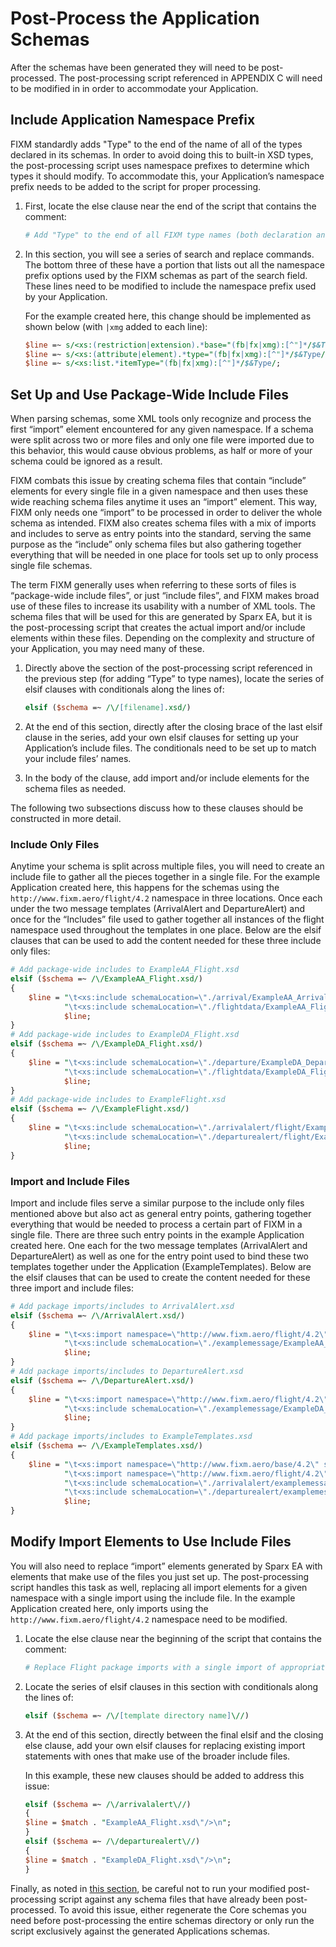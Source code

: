 # Post-Process the Application Schemas

After the schemas have been generated they will need to be
post-processed. The post-processing script referenced in APPENDIX C will
need to be modified in in order to accommodate your Application.

## Include Application Namespace Prefix

FIXM standardly adds "Type" to the end of the name of all of the types
declared in its schemas. In order to avoid doing this to built-in XSD
types, the post-processing script uses namespace prefixes to determine
which types it should modify. To accommodate this, your Application’s
namespace prefix needs to be added to the script for proper processing.

1. First, locate the else clause near the end of the script that
    contains the comment:

    ```perl
    # Add "Type" to the end of all FIXM type names (both declaration and use).
    ```

2. In this section, you will see a series of search and replace
    commands. The bottom three of these have a portion that lists out
    all the namespace prefix options used by the FIXM schemas as part of
    the search field. These lines need to be modified to include the
    namespace prefix used by your Application.

    For the example created here, this change should be implemented as shown below (with `|xmg` added to each line):

    ```perl
    $line =~ s/<xs:(restriction|extension).*base="(fb|fx|xmg):[^"]*/$&Type/;
    $line =~ s/<xs:(attribute|element).*type="(fb|fx|xmg):[^"]*/$&Type/;
    $line =~ s/<xs:list.*itemType="(fb|fx|xmg):[^"]*/$&Type/;
    ```

## Set Up and Use Package-Wide Include Files

When parsing schemas, some XML tools only recognize and process the
first “import” element encountered for any given namespace. If a schema
were split across two or more files and only one file were imported due
to this behavior, this would cause obvious problems, as half or more of
your schema could be ignored as a result.

FIXM combats this issue by creating schema files that contain “include”
elements for every single file in a given namespace and then uses these
wide reaching schema files anytime it uses an “import” element. This
way, FIXM only needs one “import” to be processed in order to deliver
the whole schema as intended. FIXM also creates schema files with a mix
of imports and includes to serve as entry points into the standard,
serving the same purpose as the “include” only schema files but also
gathering together everything that will be needed in one place for tools
set up to only process single file schemas.

The term FIXM generally uses when referring to these sorts of files is
“package-wide include files”, or just “include files”, and FIXM makes
broad use of these files to increase its usability with a number of XML
tools. The schema files that will be used for this are generated by
Sparx EA, but it is the post-processing script that creates the actual
import and/or include elements within these files. Depending on the
complexity and structure of your Application, you may need many of
these.

1. Directly above the section of the post-processing script referenced
    in the previous step (for adding “Type” to type names), locate the
    series of elsif clauses with conditionals along the lines of:

    ```perl
    elsif ($schema =~ /\/[filename].xsd/)
    ```

2. At the end of this section, directly after the closing brace of the
    last elsif clause in the series, add your own elsif clauses for
    setting up your Application’s include files. The conditionals need
    to be set up to match your include files’ names.

3. In the body of the clause, add import and/or include elements for
    the schema files as needed.

The following two subsections discuss how to these clauses should be
constructed in more detail.

### Include Only Files

Anytime your schema is split across multiple files, you will need to
create an include file to gather all the pieces together in a single
file. For the example Application created here, this happens for the
schemas using the `http://www.fixm.aero/flight/4.2` namespace in three
locations. Once each under the two message templates (ArrivalAlert and
DepartureAlert) and once for the “Includes” file used to gather together
all instances of the flight namespace used throughout the templates in
one place. Below are the elsif clauses that can be used to add the
content needed for these three include only files:

```perl
# Add package-wide includes to ExampleAA_Flight.xsd
elsif ($schema =~ /\/ExampleAA_Flight.xsd/)
{
    $line = "\t<xs:include schemaLocation=\"./arrival/ExampleAA_Arrival.xsd\"/>\n" .
            "\t<xs:include schemaLocation=\"./flightdata/ExampleAA_FlightData.xsd\"/>\n" .
            $line;
}
# Add package-wide includes to ExampleDA_Flight.xsd
elsif ($schema =~ /\/ExampleDA_Flight.xsd/)
{
    $line = "\t<xs:include schemaLocation=\"./departure/ExampleDA_Departure.xsd\"/>\n" .
            "\t<xs:include schemaLocation=\"./flightdata/ExampleDA_FlightData.xsd\"/>\n" .
            $line;
}
# Add package-wide includes to ExampleFlight.xsd
elsif ($schema =~ /\/ExampleFlight.xsd/)
{
    $line = "\t<xs:include schemaLocation=\"./arrivalalert/flight/ExampleAA_Flight.xsd\"/>\n" .
            "\t<xs:include schemaLocation=\"./departurealert/flight/ExampleDA_Flight.xsd\"/>\n" .
            $line;
}
```

### Import and Include Files

Import and include files serve a similar purpose to the include only
files mentioned above but also act as general entry points, gathering
together everything that would be needed to process a certain part of
FIXM in a single file. There are three such entry points in the example
Application created here. One each for the two message templates
(ArrivalAlert and DepartureAlert) as well as one for the entry point
used to bind these two templates together under the Application
(ExampleTemplates). Below are the elsif clauses that can be used to
create the content needed for these three import and include files:

```perl
# Add package imports/includes to ArrivalAlert.xsd
elsif ($schema =~ /\/ArrivalAlert.xsd/)
{
    $line = "\t<xs:import namespace=\"http://www.fixm.aero/flight/4.2\" schemaLocation=\"./flight/ExampleAA_Flight.xsd\"/>\n" .
            "\t<xs:include schemaLocation=\"./examplemessage/ExampleAA_ExampleMessage.xsd\"/>\n" .
            $line;
}
# Add package imports/includes to DepartureAlert.xsd
elsif ($schema =~ /\/DepartureAlert.xsd/)
{
    $line = "\t<xs:import namespace=\"http://www.fixm.aero/flight/4.2\" schemaLocation=\"./flight/ExampleDA_Flight.xsd\"/>\n" .
            "\t<xs:include schemaLocation=\"./examplemessage/ExampleDA_ExampleMessage.xsd\"/>\n" .
            $line;
}
# Add package imports/includes to ExampleTemplates.xsd
elsif ($schema =~ /\/ExampleTemplates.xsd/)
{
    $line = "\t<xs:import namespace=\"http://www.fixm.aero/base/4.2\" schemaLocation=\"../../../core/base/Base.xsd\"/>\n" .
            "\t<xs:import namespace=\"http://www.fixm.aero/flight/4.2\" schemaLocation=\"./ExampleFlight.xsd\"/>\n" .
            "\t<xs:include schemaLocation=\"./arrivalalert/examplemessage/ExampleAA_ExampleMessage.xsd\"/>\n" .
            "\t<xs:include schemaLocation=\"./departurealert/examplemessage/ExampleDA_ExampleMessage.xsd\"/>\n" .
            $line;
}
```

## Modify Import Elements to Use Include Files

You will also need to replace “import” elements generated by Sparx EA with elements that make use of the files you just set up. The
post-processing script handles this task as well, replacing all import elements for a given namespace with a single import using the include file. In the example Application created here, only imports using the `http://www.fixm.aero/flight/4.2` namespace need to be modified.

1. Locate the else clause near the beginning of the script that
    contains the comment:

    ```perl
    # Replace Flight package imports with a single import of appropriate Flight.xsd
    ```

2. Locate the series of elsif clauses in this section with conditionals along the lines of:

    ```perl
    elsif ($schema =~ /\/[template directory name]\//)
    ```

3. At the end of this section, directly between the final elsif and the closing else clause, add your own elsif clauses for replacing
 existing import statements with ones that make use of the broader include files.

    In this example, these new clauses should be added to address this
issue:

    ```perl
    elsif ($schema =~ /\/arrivalalert\//)
    {
    $line = $match . "ExampleAA_Flight.xsd\"/>\n";
    }
    elsif ($schema =~ /\/departurealert\//)
    {
    $line = $match . "ExampleDA_Flight.xsd\"/>\n";
    }
    ```

Finally, as noted in [this section](how-to-create-fixm-extension/introduction), be careful not to run your modified
post-processing script against any schema files that have already been post-processed. To avoid this issue, either regenerate the Core schemas you need before post-processing the entire schemas directory or only run the script exclusively against the generated Applications schemas.
